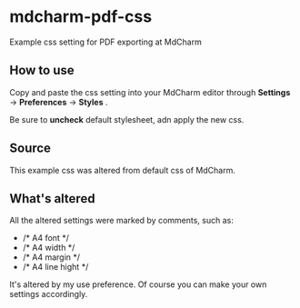 # mdcharm-pdf-css
Example css setting for PDF exporting at MdCharm

## How to use
Copy and paste the css setting into your MdCharm editor through **Settings** -> **Preferences** -> **Styles** .

Be sure to **uncheck** default stylesheet, adn apply the new css.

## Source
This example css was altered from default css of MdCharm.

## What's altered
All the altered settings were marked by comments, such as:
- /* A4 font */
- /* A4 width */
- /* A4 margin */
- /* A4 line hight */

It's altered by my use preference. Of course you can make your own settings accordingly.
